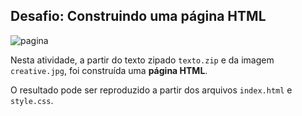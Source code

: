 ## Desafio: Construindo uma página HTML

![pagina](https://user-images.githubusercontent.com/100809861/182267239-f05ac6ed-d709-417e-8d3b-c41b448c9432.png)

Nesta atividade, a partir do texto zipado `texto.zip` e da imagem `creative.jpg`, foi construída uma **página HTML**.

O resultado pode ser reproduzido a partir dos arquivos `index.html` e `style.css`.
